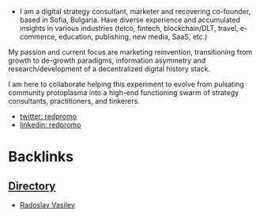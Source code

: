 - I am a digital strategy consultant, marketer and recovering co-founder, based in Sofia, Bulgaria. Have diverse experience and accumulated insights in various industries (telco, fintech, blockchain/DLT, travel, e-commerce, education, publishing, new media, SaaS, etc.) 

My passion and current focus are marketing reinvention, transitioning from growth to de-growth paradigms, information asymmetry and research/development of a decentralized digital history stack. 

I am here to collaborate helping this experiment to evolve from pulsating community protoplasma into a high-end functioning swarm of strategy consultants, practitioners, and tinkerers. 

- [twitter: redpromo](https://twitter.com/redpromo)
- [linkedin: redpromo](https://twitter.com/redpromo)

# Backlinks
## [Directory](<Directory.md>)
- [Radoslav Vasilev](<Radoslav Vasilev.md>)

